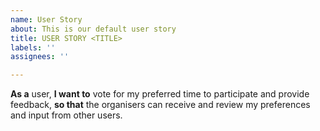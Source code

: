 ```yaml
---
name: User Story
about: This is our default user story
title: USER STORY <TITLE>
labels: ''
assignees: ''

---
```


**As a** user, **I want to** vote for my preferred time to participate and provide feedback, **so that** the organisers can receive and review my preferences and input from other users.
